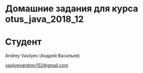 # Домашние задания для курса otus_java_2018_12

# Студент 
Andrey Vasilyev (Андрей Васильев)

vasilyevandrey152@gmail.com
